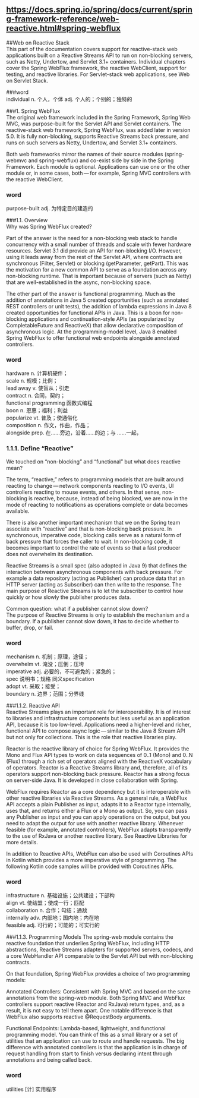 ## https://docs.spring.io/spring/docs/current/spring-framework-reference/web-reactive.html#spring-webflux
##Web on Reactive Stack  
This part of the documentation covers support for reactive-stack web applications built on a Reactive Streams API to run on non-blocking servers, such as Netty, Undertow, and Servlet 3.1+ containers. Individual chapters cover the Spring WebFlux framework, the reactive WebClient, support for testing, and reactive libraries. For Servlet-stack web applications, see Web on Servlet Stack.  

###word  
individual n. 个人，个体 adj. 个人的；个别的；独特的  

###1. Spring WebFlux  
The original web framework included in the Spring Framework, Spring Web MVC, was purpose-built for the Servlet API and Servlet containers. The reactive-stack web framework, Spring WebFlux, was added later in version 5.0. It is fully non-blocking, supports Reactive Streams back pressure, and runs on such servers as Netty, Undertow, and Servlet 3.1+ containers.
  
Both web frameworks mirror the names of their source modules (spring-webmvc and spring-webflux) and co-exist side by side in the Spring Framework. Each module is optional. Applications can use one or the other module or, in some cases, both — for example, Spring MVC controllers with the reactive WebClient.

  
### word  
purpose-built adj. 为特定目的建造的  

###1.1. Overview  
Why was Spring WebFlux created?  

Part of the answer is the need for a non-blocking web stack to handle concurrency with a small number of threads and scale with fewer hardware resources. Servlet 3.1 did provide an API for non-blocking I/O. However, using it leads away from the rest of the Servlet API, where contracts are synchronous (Filter, Servlet) or blocking (getParameter, getPart). This was the motivation for a new common API to serve as a foundation across any non-blocking runtime. That is important because of servers (such as Netty) that are well-established in the async, non-blocking space.  

The other part of the answer is functional programming. Much as the addition of annotations in Java 5 created opportunities (such as annotated REST controllers or unit tests), the addition of lambda expressions in Java 8 created opportunities for functional APIs in Java. This is a boon for non-blocking applications and continuation-style APIs (as popularized by CompletableFuture and ReactiveX) that allow declarative composition of asynchronous logic. At the programming-model level, Java 8 enabled Spring WebFlux to offer functional web endpoints alongside annotated controllers.

### word  
hardware n. 计算机硬件；  
scale n. 规模；比例；  
lead away v. 使盲从；引走  
contract n. 合同，契约；  
functional programming 函数式编程  
boon n. 恩惠；福利；利益  
popularize vt. 普及；使通俗化  
composition n. 作文，作曲，作品；  
alongside prep. 在……旁边，沿着……的边；与 ……一起，  


### 1.1.1. Define “Reactive”  
We touched on “non-blocking” and “functional” but what does reactive mean?

The term, “reactive,” refers to programming models that are built around reacting to change — network components reacting to I/O events, UI controllers reacting to mouse events, and others. In that sense, non-blocking is reactive, because, instead of being blocked, we are now in the mode of reacting to notifications as operations complete or data becomes available.

There is also another important mechanism that we on the Spring team associate with “reactive” and that is non-blocking back pressure. In synchronous, imperative code, blocking calls serve as a natural form of back pressure that forces the caller to wait. In non-blocking code, it becomes important to control the rate of events so that a fast producer does not overwhelm its destination.

Reactive Streams is a small spec (also adopted in Java 9) that defines the interaction between asynchronous components with back pressure. For example a data repository (acting as Publisher) can produce data that an HTTP server (acting as Subscriber) can then write to the response. The main purpose of Reactive Streams is to let the subscriber to control how quickly or how slowly the publisher produces data.

Common question: what if a publisher cannot slow down?  
The purpose of Reactive Streams is only to establish the mechanism and a boundary. If a publisher cannot slow down, it has to decide whether to buffer, drop, or fail.
### word
mechanism n. 机制；原理，途径；  
overwhelm vt. 淹没；压倒；压垮  
imperative adj. 必要的，不可避免的；紧急的；  
spec 说明书；规格 同义specification  
adopt vt. 采取；接受；  
boundary n. 边界；范围；分界线  


###1.1.2. Reactive API  
Reactive Streams plays an important role for interoperability. It is of interest to libraries and infrastructure components but less useful as an application API, because it is too low-level. Applications need a higher-level and richer, functional API to compose async logic — similar to the Java 8 Stream API but not only for collections. This is the role that reactive libraries play.

Reactor is the reactive library of choice for Spring WebFlux. It provides the Mono and Flux API types to work on data sequences of 0..1 (Mono) and 0..N (Flux) through a rich set of operators aligned with the ReactiveX vocabulary of operators. Reactor is a Reactive Streams library and, therefore, all of its operators support non-blocking back pressure. Reactor has a strong focus on server-side Java. It is developed in close collaboration with Spring.  

WebFlux requires Reactor as a core dependency but it is interoperable with other reactive libraries via Reactive Streams. As a general rule, a WebFlux API accepts a plain Publisher as input, adapts it to a Reactor type internally, uses that, and returns either a Flux or a Mono as output. So, you can pass any Publisher as input and you can apply operations on the output, but you need to adapt the output for use with another reactive library. Whenever feasible (for example, annotated controllers), WebFlux adapts transparently to the use of RxJava or another reactive library. See Reactive Libraries for more details.

In addition to Reactive APIs, WebFlux can also be used with Coroutines APIs in Kotlin which provides a more imperative style of programming. The following Kotlin code samples will be provided with Coroutines APIs.  

### word
infrastructure n. 基础设施；公共建设；下部构  
align  vt. 使结盟；使成一行；匹配  
collaboration n. 合作；勾结；通敌  
internally adv. 内部地；国内地；内在地  
feasible adj. 可行的；可能的；可实行的

###1.1.3. Programming Models
The spring-web module contains the reactive foundation that underlies Spring WebFlux, including HTTP abstractions, Reactive Streams adapters for supported servers, codecs, and a core WebHandler API comparable to the Servlet API but with non-blocking contracts.

On that foundation, Spring WebFlux provides a choice of two programming models:

Annotated Controllers: Consistent with Spring MVC and based on the same annotations from the spring-web module. Both Spring MVC and WebFlux controllers support reactive (Reactor and RxJava) return types, and, as a result, it is not easy to tell them apart. One notable difference is that WebFlux also supports reactive @RequestBody arguments.

Functional Endpoints: Lambda-based, lightweight, and functional programming model. You can think of this as a small library or a set of utilities that an application can use to route and handle requests. The big difference with annotated controllers is that the application is in charge of request handling from start to finish versus declaring intent through annotations and being called back.

### word
utilities [计] 实用程序  
